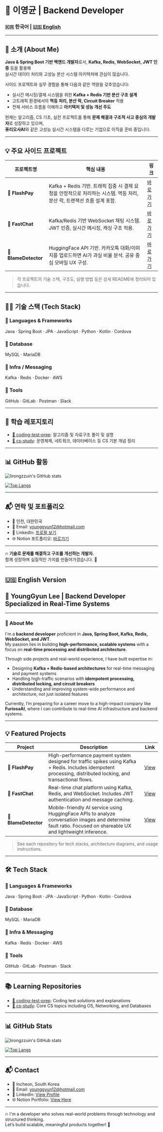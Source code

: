 # 👋 이영균 | Backend Developer

### 🇰🇷 한국어 | [🇺🇸 English](#-english-version)

---

## 🧭 소개 (About Me)

**Java & Spring Boot 기반 백엔드 개발자**로서, **Kafka, Redis, WebSocket, JWT 인증** 등을 활용해  
실시간 데이터 처리와 고성능 분산 시스템 아키텍처에 관심이 많습니다.

사이드 프로젝트와 실무 경험을 통해 다음과 같은 역량을 갖추었습니다:

- 실시간 메시징/결제 시스템을 위한 **Kafka + Redis 기반 분산 구조 설계**
- 고트래픽 환경에서의 **멱등 처리, 분산 락, Circuit Breaker** 적용
- 전체 서비스 흐름을 이해하고 **아키텍처 및 성능 개선 주도**

현재는 알고리즘, CS 기초, 실전 프로젝트를 통해 **문제 해결과 구조적 사고 중심의 개발자**로 성장하고 있으며,  
**퓨리오사AI**와 같은 고성능 실시간 시스템을 다루는 기업으로 이직을 준비 중입니다.

---

## 💡 주요 사이드 프로젝트

| 프로젝트명 | 핵심 내용 | 링크 |
|----------|-----------|--------|
| 🔷 **FlashPay** | Kafka + Redis 기반. 트래픽 집중 시 결제 요청을 안정적으로 처리하는 시스템. 멱등 처리, 분산 락, 트랜잭션 흐름 설계 포함. | [바로가기](https://github.com/lirongzzuin/FlashPay) |
| 🔷 **FastChat** | Kafka/Redis 기반 WebSocket 채팅 시스템. JWT 인증, 실시간 메시징, 캐싱 구조 적용. | [바로가기](https://github.com/lirongzzuin/FastChat) |
| 🔷 **BlameDetector** | HuggingFace API 기반. 카카오톡 대화/이미지를 업로드하면 AI가 과실 비율 분석. 공유 중심 모바일 UX 구성. | [바로가기](https://github.com/lirongzzuin/BlameDetector) |

> 각 프로젝트의 기술 스택, 구조도, 실행 방법 등은 상세 README에 정리되어 있습니다.

---

## 🧑‍💻 기술 스택 (Tech Stack)

### 🔹 Languages & Frameworks  
Java · Spring Boot · JPA · JavaScript · Python · Kotlin · Cordova

### 🔹 Database  
MySQL · MariaDB

### 🔹 Infra / Messaging  
Kafka · Redis · Docker · AWS

### 🔹 Tools  
GitHub · GitLab · Postman · Slack

---

## 📘 학습 레포지토리

- [📁 coding-test-prep](https://github.com/lirongzzuin/coding-test-prep): 알고리즘 및 자료구조 풀이 및 설명
- [📁 cs-study](https://github.com/lirongzzuin/cs-study): 운영체제, 네트워크, 데이터베이스 등 CS 기본 개념 정리

---

## 📊 GitHub 활동

![lirongzzuin's GitHub stats](https://github-readme-stats.vercel.app/api?username=lirongzzuin&show_icons=true&theme=gruvbox)

[![Top Langs](https://github-readme-stats.vercel.app/api/top-langs/?username=lirongzzuin&layout=compact&theme=gruvbox_light&langs_count=5)](https://github.com/anuraghazra/github-readme-stats)

---

## 📬 연락 및 포트폴리오

- 📍 인천, 대한민국  
- 📧 Email: [younggyun12@hotmail.com](mailto:younggyun12@hotmail.com)  
- 💼 LinkedIn: [프로필 보기](https://www.linkedin.com/in/%EC%98%81%EA%B7%A0-%EC%9D%B4-b2b4532b6)  
- 🌐 Notion 포트폴리오: [바로가기](https://swamp-force-6e6.notion.site/Developer-YG-s-289e71bb7258468fb045b6d70b54eb10?pvs=4)

---

🔥 **기술로 문제를 해결하고 구조를 개선하는 개발자.**  
함께 성장하며 실질적인 가치를 만들어가겠습니다. 🚀

---

## 🇺🇸 English Version

## 👋 YoungGyun Lee | Backend Developer Specialized in Real-Time Systems

---

### 🧭 About Me

I'm a **backend developer** proficient in **Java, Spring Boot, Kafka, Redis, WebSocket, and JWT**.  
My passion lies in building **high-performance, scalable systems** with a focus on **real-time processing and distributed architecture**.

Through side projects and real-world experience, I have built expertise in:

- Designing **Kafka + Redis-based architectures** for real-time messaging and payment systems
- Handling high-traffic scenarios with **idempotent processing, distributed locking, and circuit breakers**
- Understanding and improving system-wide performance and architecture, not just isolated features

Currently, I’m preparing for a career move to a high-impact company like **FuriosaAI**, where I can contribute to real-time AI infrastructure and backend systems.

---

## 💡 Featured Projects

| Project | Description | Link |
|---------|-------------|------|
| 🔷 **FlashPay** | High-performance payment system designed for traffic spikes using Kafka + Redis. Includes idempotent processing, distributed locking, and transactional flows. | [View](https://github.com/lirongzzuin/FlashPay) |
| 🔷 **FastChat** | Real-time chat platform using Kafka, Redis, and WebSocket. Includes JWT authentication and message caching. | [View](https://github.com/lirongzzuin/FastChat) |
| 🔷 **BlameDetector** | Mobile-friendly AI service using HuggingFace APIs to analyze conversation images and determine fault ratio. Focused on shareable UX and lightweight inference. | [View](https://github.com/lirongzzuin/BlameDetector) |

> See each repository for tech stacks, architecture diagrams, and usage instructions.

---

## 🛠 Tech Stack

### 🔹 Languages & Frameworks  
Java · Spring Boot · JPA · JavaScript · Python · Kotlin · Cordova

### 🔹 Database  
MySQL · MariaDB

### 🔹 Infra & Messaging  
Kafka · Redis · Docker · AWS

### 🔹 Tools  
GitHub · GitLab · Postman · Slack

---

## 📚 Learning Repositories

- [📁 coding-test-prep](https://github.com/lirongzzuin/coding-test-prep): Coding test solutions and explanations  
- [📁 cs-study](https://github.com/lirongzzuin/cs-study): Core CS topics including OS, Networking, and Databases

---

## 📊 GitHub Stats

![lirongzzuin's GitHub stats](https://github-readme-stats.vercel.app/api?username=lirongzzuin&show_icons=true&theme=gruvbox)

[![Top Langs](https://github-readme-stats.vercel.app/api/top-langs/?username=lirongzzuin&layout=compact&theme=gruvbox_light&langs_count=5)](https://github.com/anuraghazra/github-readme-stats)

---

## 📬 Contact

- 📍 Incheon, South Korea  
- 📧 Email: [younggyun12@hotmail.com](mailto:younggyun12@hotmail.com)  
- 💼 LinkedIn: [View Profile](https://www.linkedin.com/in/%EC%98%81%EA%B7%A0-%EC%9D%B4-b2b4532b6)  
- 🌐 Notion Portfolio: [View Here](https://swamp-force-6e6.notion.site/Developer-YG-s-289e71bb7258468fb045b6d70b54eb10?pvs=4)

---

🔥 I'm a developer who solves real-world problems through technology and structured thinking.  
Let’s build scalable, meaningful products together! 🚀

